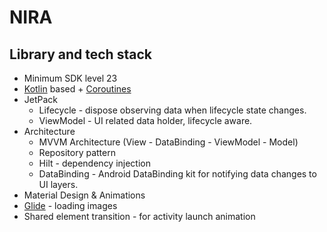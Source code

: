 # NIRA

## Library and tech stack
- Minimum SDK level 23
- [Kotlin](https://kotlinlang.org/) based + [Coroutines](https://github.com/Kotlin/kotlinx.coroutines)
- JetPack
  - Lifecycle - dispose observing data when lifecycle state changes.
  - ViewModel - UI related data holder, lifecycle aware.
- Architecture
  - MVVM Architecture (View - DataBinding - ViewModel - Model)
  - Repository pattern
  - Hilt - dependency injection
  - DataBinding - Android DataBinding kit for notifying data changes to UI layers.
- Material Design & Animations
- [Glide](https://github.com/bumptech/glide) - loading images
- Shared element transition - for activity launch animation
